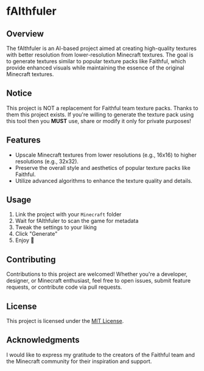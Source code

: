 # fAIthfuler

## Overview

The fAIthfuler is an AI-based project aimed at creating high-quality textures with better resolution from lower-resolution Minecraft textures. The goal is to generate textures similar to popular texture packs like Faithful, which provide enhanced visuals while maintaining the essence of the original Minecraft textures.

## Notice

This project is NOT a replacement for Faithful team texture packs. Thanks to them this project exists. If you're willing to generate the texture pack using this tool then you **MUST** use, share or modify it only for private purposes!

## Features

-   Upscale Minecraft textures from lower resolutions (e.g., 16x16) to higher resolutions (e.g., 32x32).
-   Preserve the overall style and aesthetics of popular texture packs like Faithful.
-   Utilize advanced algorithms to enhance the texture quality and details.

## Usage

1. Link the project with your `Minecraft` folder
2. Wait for fAIthfuler to scan the game for metadata
3. Tweak the settings to your liking
4. Click "Generate"
5. Enjoy 🎉

## Contributing

Contributions to this project are welcomed! Whether you're a developer, designer, or Minecraft enthusiast, feel free to open issues, submit feature requests, or contribute code via pull requests.

## License

This project is licensed under the [MIT License](LICENSE).

## Acknowledgments

I would like to express my gratitude to the creators of the Faithful team and the Minecraft community for their inspiration and support.

